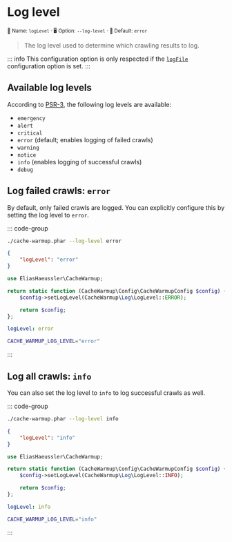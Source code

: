# Log level <Badge type="tip" text="2.4.0+" />

<small>📝&nbsp;Name: `logLevel` &middot; 🖥️&nbsp;Option: `--log-level` &middot; 🐝&nbsp;Default: `error`</small>

> The log level used to determine which crawling results to log.

::: info
This configuration option is only respected if the [`logFile`](log-file.md)
configuration option is set.
:::

## Available log levels

According to [PSR-3](https://www.php-fig.org/psr/psr-3/), the following
log levels are available:

* `emergency`
* `alert`
* `critical`
* `error` (default; enables logging of failed crawls)
* `warning`
* `notice`
* `info` (enables logging of successful crawls)
* `debug`

## Log failed crawls: `error`

By default, only failed crawls are logged. You can explicitly configure
this by setting the log level to `error`.

::: code-group

```bash [CLI]
./cache-warmup.phar --log-level error
```

```json [JSON]
{
    "logLevel": "error"
}
```

```php [PHP]
use EliasHaeussler\CacheWarmup;

return static function (CacheWarmup\Config\CacheWarmupConfig $config) {
    $config->setLogLevel(CacheWarmup\Log\LogLevel::ERROR);

    return $config;
};
```

```yaml [YAML]
logLevel: error
```

```bash [.env]
CACHE_WARMUP_LOG_LEVEL="error"
```

:::

## Log all crawls: `info`

You can also set the log level to `info` to log successful crawls as well.

::: code-group

```bash [CLI]
./cache-warmup.phar --log-level info
```

```json [JSON]
{
    "logLevel": "info"
}
```

```php [PHP]
use EliasHaeussler\CacheWarmup;

return static function (CacheWarmup\Config\CacheWarmupConfig $config) {
    $config->setLogLevel(CacheWarmup\Log\LogLevel::INFO);

    return $config;
};
```

```yaml [YAML]
logLevel: info
```

```bash [.env]
CACHE_WARMUP_LOG_LEVEL="info"
```

:::

